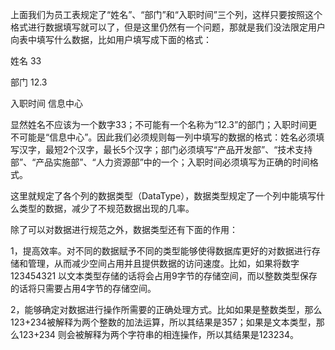 上面我们为员工表规定了“姓名”、“部门”和“入职时间”三个列，这样只要按照这个格式进行数据填写就可以了，但是这里仍然有一个问题，那就是我们没法限定用户向表中填写什么数据，比如用户填写成下面的格式：
姓名		33
部门		12.3
入职时间	信息中心
显然姓名不应该为一个数字33；不可能有一个名称为“12.3”的部门；入职时间更不可能是“信息中心”。因此我们必须规则每一列中填写的数据的格式：姓名必须填写汉字，最短2个汉字，最长5个汉字；部门必须填写“产品开发部”、“技术支持部”、“产品实施部”、“人力资源部”中的一个；入职时间必须填写为正确的时间格式。
这里就规定了各个列的数据类型（DataType），数据类型规定了一个列中能填写什么类型的数据，减少了不规范数据出现的几率。
除了可以对数据进行规范之外，数据类型还有下面的作用：
1，提高效率。对不同的数据赋予不同的类型能够使得数据库更好的对数据进行存储和管理，从而减少空间占用并且提供数据的访问速度。比如，如果将数字123454321 以文本类型存储的话将会占用9字节的存储空间，而以整数类型保存的话将只需要占用4字节的存储空间。
2，能够确定对数据进行操作所需要的正确处理方式。比如如果是整数类型，那么123+234被解释为两个整数的加法运算，所以其结果是357；如果是文本类型，那么123+234 则会被解释为两个字符串的相连操作，所以其结果是123234。